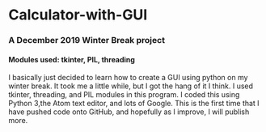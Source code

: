 # Calculator-with-GUI
### A December 2019 Winter Break project
#### Modules used: tkinter, PIL, threading
I basically just decided to learn how to create a GUI using python on my winter break. It took me a little while, but I got the hang of it I think. I used tkinter, threading, and PIL modules in this program. I coded this using Python 3,the Atom text editor, and lots of Google. This is the first time that I have pushed code onto GitHub, and hopefully as I improve, I will publish more.
